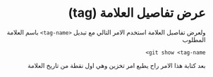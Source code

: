 <div dir = rtl > 

# عرض تفاصيل العلامة (tag)


ولعرض تفاصبل العلامة استخدم الامر التالي مع تبديل `<tag-name>` باسم العلامة المطلوب


`git show <tag-name>`

بعد كتابة هذا الامر راح يطبع امر تخزين وهي اول نقطة من تاريخ العلامة 




</div>